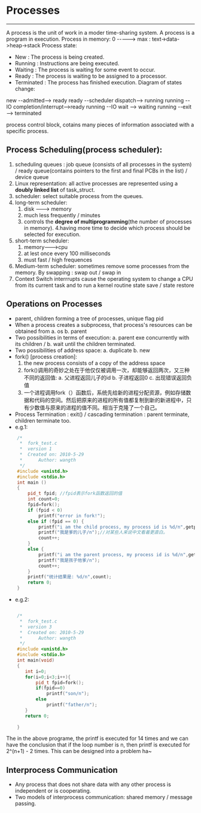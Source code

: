 # Processes

----

A process is the unit of work in a moder time-sharing system.
A process is a program in execution.
Process in memory:
0 -----> max : text->data->heap->stack
Process state:
- New : The process is being created.
- Running : Instructions are being executed.
- Waiting : The process is waiting for some event to occur.
- Ready   : The process is waiting to be assigned to a processor.
- Terminated : The process has finished execution.
Diagram of states change:

new --admitted--> ready
ready --scheduler dispatch--> running
running --IO completion/interrupt-->ready
running --IO wait --> waiting
running --exit --> terminated

process control block, cotains many pieces of information associated with a specific process.

## Process Scheduling(process scheduler):
1. scheduling queues : job queue (consists of all processes in the system) / ready queue(contains pointers to the first and final PCBs in the list) / device queue
2. Linux representation: all active processes are represented using a **doubly linked list** of task_struct.
3. scheduler: select suitable process from the queues.
4. long-term scheduler:
	1. disk ---> memory
	2. much less frequently / minutes
	3. controls the **degree of multiprogramming**(the number of processes in memory).
	4.having more time to decide which process should be selected for execution.
5. short-term scheduler:
	1. memory--->cpu
	2. at lest once every 100 milliseconds
	3. must fast / high frequences
6. Medium-term scheduler: sometimes remove some processes from the memory. By swapping : swap out / swap in
7. Context Switch
	interrrupts cause the operating system to change a CPU from its current task and to run a kernel routine
	state save / state restore
## Operations on Processes
- parent, children forming a tree of processes, unique flag pid
- When a process creates a subprocess, that process's resources can be obtained from a. os b. parent
- Two possibilities in terms of execution: a. parent exe concurrently with its children / b. wait until the children terminated.
- Two possibilities of address space: a. duplicate b. new
- fork() [process creation]: 
	1. the new process consists of a copy of the address space
	2. fork()调用的奇妙之处在于他仅仅被调用一次，却能够返回两次，又三种不同的返回值: a. 父进程返回儿子的id b. 子进程返回0 c. 出现错误返回负值
	3.  一个进程调用fork（）函数后，系统先给新的进程分配资源，例如存储数据和代码的空间。然后把原来的进程的所有值都复制到新的新进程中，只有少数值与原来的进程的值不同。相当于克隆了一个自己。
- Process Termination : exit() / cascading termination : parent terminate, children terminate too.
- e.g.1:

```C++
    /* 
     *  fork_test.c 
     *  version 1 
     *  Created on: 2010-5-29 
     *      Author: wangth 
     */  
    #include <unistd.h>  
    #include <stdio.h>   
    int main ()   
    {   
        pid_t fpid; //fpid表示fork函数返回的值  
        int count=0;  
        fpid=fork();   
        if (fpid < 0)   
            printf("error in fork!");   
        else if (fpid == 0) {  
            printf("i am the child process, my process id is %d/n",getpid());   
            printf("我是爹的儿子/n");//对某些人来说中文看着更直白。  
            count++;  
        }  
        else {  
            printf("i am the parent process, my process id is %d/n",getpid());   
            printf("我是孩子他爹/n");  
            count++;  
        }  
        printf("统计结果是: %d/n",count);  
        return 0;  
    }  

```
- e.g.2:

```C++

    /* 
     *  fork_test.c 
     *  version 3 
     *  Created on: 2010-5-29 
     *      Author: wangth 
     */  
    #include <unistd.h>  
    #include <stdio.h>  
    int main(void)  
    {  
       int i=0;  
       for(i=0;i<3;i++){  
           pid_t fpid=fork();  
           if(fpid==0)  
               printf("son/n");  
           else  
               printf("father/n");  
       }  
       return 0;  
      
    }  

```

The in the above programe, the printf is executed for 14 times and we can have the conclusion that if the loop number is n, then printf is executed for 2^(n+1) - 2 times. This can be designed into a problem ha~

## Interprocess Communication
- Any process that does not share data with any other process is independent or is cooperating.
- Two models of interprocess communication: shared memory / message passing.


